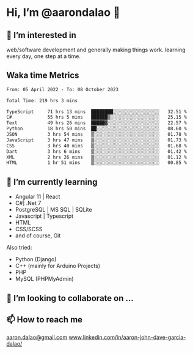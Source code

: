 # __Hi, I’m @aarondalao__ 👋 
## 👀 I’m interested in 
web/software development and generally making things work.
learning every day, one step at a time. 

## Waka time Metrics
<!--START_SECTION:waka-->

```txt
From: 05 April 2022 - To: 08 October 2023

Total Time: 219 hrs 3 mins

TypeScript     71 hrs 13 mins  ████████░░░░░░░░░░░░░░░░░   32.51 %
C#             55 hrs 5 mins   ██████▒░░░░░░░░░░░░░░░░░░   25.15 %
Text           49 hrs 26 mins  █████▓░░░░░░░░░░░░░░░░░░░   22.57 %
Python         18 hrs 50 mins  ██░░░░░░░░░░░░░░░░░░░░░░░   08.60 %
JSON           3 hrs 54 mins   ▒░░░░░░░░░░░░░░░░░░░░░░░░   01.78 %
JavaScript     3 hrs 47 mins   ▒░░░░░░░░░░░░░░░░░░░░░░░░   01.73 %
CSS            3 hrs 40 mins   ▒░░░░░░░░░░░░░░░░░░░░░░░░   01.68 %
Dart           3 hrs 6 mins    ▒░░░░░░░░░░░░░░░░░░░░░░░░   01.42 %
XML            2 hrs 26 mins   ▒░░░░░░░░░░░░░░░░░░░░░░░░   01.12 %
HTML           1 hr 51 mins    ▒░░░░░░░░░░░░░░░░░░░░░░░░   00.85 %
```

<!--END_SECTION:waka-->

## 🌱 I’m currently learning 

- Angular 11 | React 
- C#| .Net 7
- PostgreSQL | MS SQL | SQLite
- Javascript | Typescript
- HTML 
- CSS/SCSS
- and of course, Git 


Also tried:
- Python (Django)
- C++ (mainly for Arduino Projects)
- PHP
- MySQL (PHPMyAdmin)


## 💞️ I’m looking to collaborate on ...

## 📫 How to reach me 
aaron.dalao@gmail.com
www.linkedin.com/in/aaron-john-dave-garcia-dalao/

<!---
aarondalao/aarondalao is a ✨ special ✨ repository because its `README.md` (this file) appears on your GitHub profile.
You can click the Preview link to take a look at your changes.
--->
